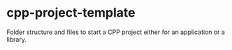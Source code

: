 cpp-project-template
====================

Folder structure and files to start a CPP project either for an application or a library.
